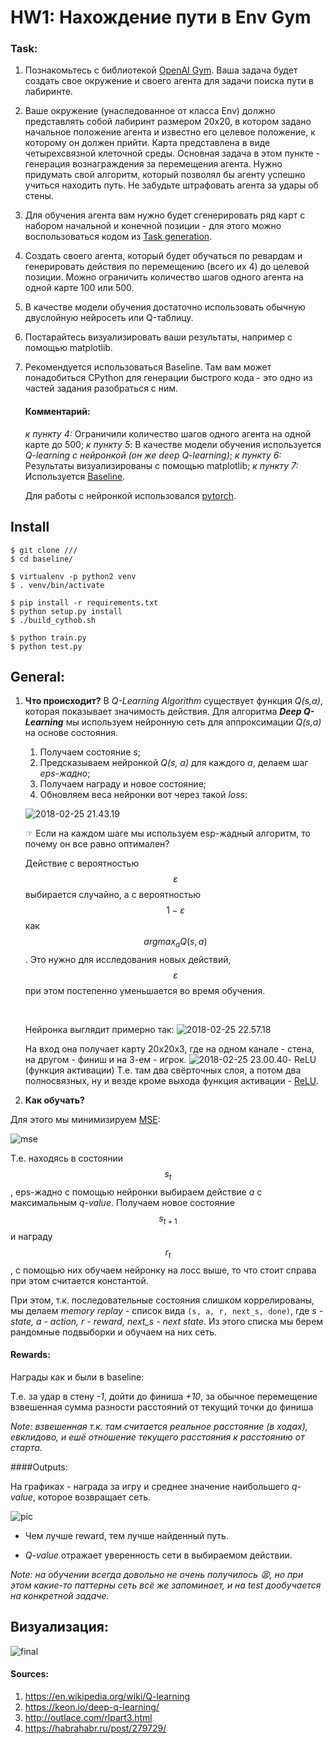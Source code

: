 # HW1: Нахождение пути в Env Gym

### Task:

1. Познакомьтесь с библиотекой [OpenAI Gym](https://gym.openai.com/read-only.html). Ваша задача будет создать свое окружение и своего агента для задачи поиска пути в лабиринте.

2. Ваше окружение (унаследованное от класса Env) должно представлять собой лабиринт размером 20x20, в котором задано начальное положение агента и известно его целевое положение, к которому он должен прийти. Карта представлена в виде четырехсвязной клеточной среды. Основная задача в этом пункте - генерация вознаграждения за перемещения агента. Нужно придумать свой алгоритм, который позволял бы агенту успешно учиться находить путь. Не забудьте штрафовать агента за удары об стены.

3. Для обучения агента вам нужно будет сгенерировать ряд карт с набором начальной и конечной позиции - для этого можно воспользоваться кодом из [Task generation](https://github.com/cog-isa/isyt2017rl/tree/master/baseline/prepare).

4. Создать своего агента, который будет обучаться по ревардам и генерировать действия по перемещению (всего их 4) до целевой позиции. Можно ограничить количество шагов одного агента на одной карте 100 или 500.

5. В качестве модели обучения достаточно использовать обычную двуслойную нейросеть или Q-таблицу.

6. Постарайтесь визуализировать ваши результаты, например с помощью matplotlib.

7. Рекомендуется использоваться Baseline. Там вам может понадобиться CPython для генерации быстрого кода - это одно из частей задания разобраться с ним.

   #### Комментарий:

   *к пункту 4:* Ограничили количество шагов одного агента на одной карте до 500;
   *к пункту 5*: В качестве модели обучения используется *Q-learning с нейронкой (он же deep Q-learning)*;
   *к пункту 6:* Результаты визуализированы с помощью matplotlib;
   *к пункту 7:* Используется [Baseline](https://github.com/cog-isa/isyt2017rl).

   Для работы с нейронкой использовался [pytorch](http://pytorch.org). 

## Install

```sudo pip install -r requirements.txt
$ git clone ///
$ cd baseline/ 

$ virtualenv -p python2 venv
$ . venv/bin/activate 
 
$ pip install -r requirements.txt
$ python setup.py install
$ ./build_cythob.sh

$ python train.py
$ python test.py
```



## General:

1. **Что происходит?**
   В *Q-Learning Algorithm* существует функция *Q(s,a)*, которая показывает значимость действия. Для алгоритма ***Deep Q-Learning***  мы используем нейронную сеть для аппроксимации *Q(s,a)* на основе состояния. 
   ​

   1) Получаем состояние *s*;
   2) Предсказываем нейронкой *Q(s, a)* для каждого *a*, делаем шаг *eps-жадно*;
   3) Получаем награду и новое состояние;
   4) Обновляем веса нейронки вот через такой *loss*:

   ![2018-02-25 21.43.19](https://i.imgur.com/SxmoIGw.jpg)

   ☞ Если на каждом шаге мы используем esp-жадный алгоритм, то почему он все равно оптимален? 

   Действие с вероятностью $$ε$$ выбирается случайно, а с вероятностью $$1 − ε$$ как $$argmax_{a} Q(s, a)$$. Это нужно для исследования новых действий, $$ε$$ при этом постепенно уменьшается во время обучения. 

   ​

   Нейронка выглядит примерно так:
   ![2018-02-25 22.57.18](https://i.imgur.com/pikpv4B.jpg)

   На вход она получает карту 20х20х3, где на одном канале - стена, на другом - финиш и на 3-ем - игрок. 
   ![2018-02-25 23.00.40](https://i.imgur.com/YPhsD1q.jpg)- ReLU (функция активации) 
   Т.е. там два свёрточных слоя, а потом два полносвязных, ну и везде кроме выхода функция активации - [ReLU](https://en.wikipedia.org/wiki/Rectifier_(neural_networks)).

2. **Как обучать?**

Для этого мы минимизируем [MSE](https://en.wikipedia.org/wiki/Mean_squared_error):

![mse](https://i.imgur.com/KYN3yR8.jpg)

Т.е. находясь в состоянии $$ s_t $$, eps-жадно с помощью нейронки выбираем действие *a* с максимальным *q-value*. Получаем новое состояние $$s_{t+1}$$ и награду $$r_t$$, с помощью них обучаем нейронку на лосс выше, то что стоит справа при этом считается константой.

При этом, т.к. последовательные состояния слишком коррелированы, мы делаем *memory replay* - список вида `(s, a, r, next_s, done)`, где *s - state, a - action, r - reward, next_s - next state*. 
Из этого списка мы берем рандомные подвыборки и обучаем на них сеть.



#### Rewards:

Награды как и были в baseline: 

Т.е. за удар в стену *-1*, дойти до финиша *+10*, за обычное перемещение взвешенная сумма разности расстояний от текущий точки до финиша

*Note: взвешенная т.к. там считается реальное расстояние (в ходах), евклидово, и ешё отношение текущего расстояния к расстоянию от старта*.

####Outputs:

На графиках - награда за игру и среднее значение наибольшего *q-value*, которое возвращает сеть. 

![pic](https://i.imgur.com/uIlN2P2.png)

- Чем лучше reward, тем лучше найденный путь. 


- *Q-value* отражает уверенность сети в выбираемом действии. 

*Note: на обучении всегда довольно не очень получилось 😫, но при этом какие-то паттерны сеть всё же запоминает, и на test дообучается на конкретной задаче.* 

##  Визуализация:

![final](https://media.giphy.com/media/2jMpykkeFEneZrNouP/giphy.gif)





#### Sources:

1. https://en.wikipedia.org/wiki/Q-learning
2. https://keon.io/deep-q-learning/
3. http://outlace.com/rlpart3.html
4. https://habrahabr.ru/post/279729/

